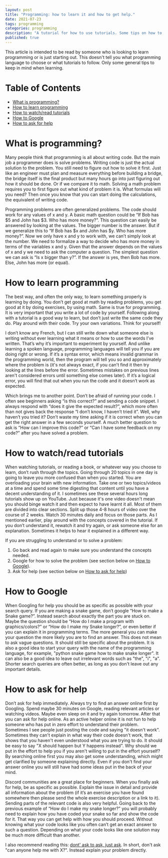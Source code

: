 ```yaml
---
layout: post
title: "Programming: how to learn it and how to get help."
date: 2021-07-23
tags: programming
categories: programming
description: "A tutorial for how to use tutorials. Some tips on how to learn efficiently."
published: true
---
```


This article is intended to be read by someone who is looking to learn programming or is just starting out. This doesn't tell you what programming language to choose or what tutorials to follow. Only some general tips to keep in mind when learning.

# Table of Contents
* [What is programming?](#whatis)
* [How to learn programming](#learn)
* [How to watch/read tutorials](#tutorials)
* [How to Google](#google)
* [How to ask for help](#ask)


<a name="whatis" class="anchor"/>

# What is programming?
Many people think that programming is all about writing code. But the main job a programmer does is solve problems. Writing code is just the actual solution to the problem. You still need to figure out how to solve it first. Just like an engineer must plan and measure everything before building a bridge, the bridge itself is the final product but many hours go into just figuring out how it should be done. Or if we compare it to math. Solving a math problem requires you to first figure out what kind of problem it is. What formulas will you need? Then once you know that you can start doing the calculations, the equivalent of writing code. 

Programming problems are often generalized problems. The code should work for any values of x and y. A basic math question could be “If Bob has $5 and John has $3. Who has more money?”. This question can easily be answered by looking at the values. The bigger number is the answer. But if we generalize this to “If Bob has $x and John has $y. Who has more money?”. Now we only have x and y to work with, we can’t simply look at the number. We need to formalize a way to decide who has more money in terms of the variables x and y. Given that the answer depends on the values of x and y we need to ask the computer a question. The simplest question we can ask is “Is x bigger than y?”. If the answer is yes, then Bob has more. Else, John has more (or equal). 

<a name="learn" class="anchor"/>

# How to learn programming
The best way, and often the only way, to learn something properly is learning by doing. You don’t get good at math by reading problems, you get good at it by doing exercises, by using math. Same is true for programming. It is very important that you write a lot of code by yourself. Following along with a tutorial is a good way to learn, but don’t just write the same code they do. Play around with their code. Try your own variations. Think for yourself!

I don’t know any French, but I can still write down what someone else is writing without ever learning what it means or how to use the words I’ve written. That’s why it’s important to experiment by yourself. And unlike learning a spoken language, programming languages will tell you if you are doing right or wrong. If it’s a syntax error, which  means invalid grammar in the programming world, then the program will tell you so and approximately where the problem is (it's not always exact, if you can't find it then try looking at the lines before the error. Sometimes mistakes on previous lines aren't considered errors until something else comes later). If it’s a logical error, you will find that out when you run the code and it doesn’t work as expected.

Which brings me to another point. Don’t be afraid of running your code. I often see beginners asking “is this correct?” and sending a code snippet. I always respond with “does it give the expected result?”, which more often than not gives back the response “I don’t know, I haven’t tried it”. Well, why haven’t you tried it? Don’t waste my time asking if it is correct when you can get the right answer in a few seconds yourself. A much better question to ask is “How can I improve this code?” or “Can I have some feedback on my code?” after you have solved a problem. 

<a name="tutorials" class="anchor"/>

# How to watch/read tutorials
When watching tutorials, or reading a book, or whatever way you choose to learn, don’t rush through the topics. Going through 20 topics in one day is going to leave you more confused than when you started. You are overloading your brain with new information. Take one or two topics/videos at a time and spend some time digesting that content until you have a decent understanding of it. I sometimes see these several hours long tutorials show up on YouTube. Just because it's one video doesn't mean you should binge watch it and then expect to have learnt it all. Most of them are divided into clear sections. Split up those 4-8 hours of video over the course of 2 weeks. Watch 30 minutes daily and focus on those parts. As I mentioned earlier, play around with the concepts covered in the tutorial. If you don’t understand it, rewatch it and try again, or ask someone else for an explanation. Sometimes it helps to hear it explained in a different way.

If you are struggling to understand or to solve a problem:
1. Go back and read again to make sure you understand the concepts needed.
2. Google for how to solve the problem (see section below on [How to Google](#google)).
3. Ask for help (see section below on [How to ask for help](#ask))

<a name="google" class="anchor"/>

# How to Google
When Googling for help you should be as specific as possible with your search query. If you are making a snake game, don’t google “How to make a Snake game?”. Instead search about exactly the part you are stuck on. Maybe the question should be “How do I make a program with graphics/colors?” or “How do I make my Snake longer?”, or even better if you can explain it in programming terms. The more general you can make your question the more likely you are to find an answer. This does not mean to ask vague questions. It should still be specific about the problem. It is also a good idea to start your query with the name of the programming language, for example, "python snake game how to make snake longer". It can also be a good idea to leave out irrelevant words such as "the", "i", "a". Shorter search queries are often better, as long as you don't leave out any important details.

<a name="ask" class="anchor"/>

# How to ask for help
Don’t ask for help immediately. Always try to find an answer online first by Googling. Spend maybe 30 minutes on Google, reading relevant articles or watching videos. Maybe even sleep on it and try again tomorrow. After that you can ask for help online. As an active helper online it is not fun to help someone who has put in zero effort to understand their problem. Sometimes I see people just posting the code and saying "it doesn't work". Sometimes they can't explain in what way their code doesn't work, that shows that you haven't even understood what you are trying to do. It should be easy to say "X should happen but Y happens instead". Why should we put in the effort to help you if you aren't willing to put in the effort yourself? By searching online first you may also get some understanding, which might get clarified by someone explaining directly. Even if you don't find your answer online you will still have had some ideas put in the back of your mind.

Discord communities are a great place for beginners. When you finally ask for help, be as specific as possible. Explain the issue in detail and provide all information about the problem (if it’s an exercise you have found somewhere then please send the whole exercise description or a link to it). Sending parts of the relevant code is also very helpful. Going back to the previous example of “How do I make my snake longer?” you will probably need to explain how you have coded your snake so far and show the code for it. That way you can get help with how you should proceed. Without knowing what your code looks like you often can’t get an exact answer to such a question. Depending on what your code looks like one solution may be much more difficult than another.

I also recommend reading this: [dont' ask to ask, just ask](https://dontasktoask.com/). In short, don't ask "can anyone help me with X?". Instead explain your problem directly.




